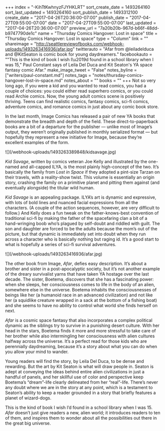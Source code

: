 +++
index = "-KihTtKwhnyzFJYHKLRT"
sort_create_date = 1493264160
sort_last_updated = 1493264160
sort_publish_date = 1493312100
create_date = "2017-04-26T20:36:00-07:00"
publish_date = "2017-04-27T09:55:00-07:00"
date = "2017-04-27T09:55:00-07:00"
last_updated = "2017-04-26T20:36:00-07:00"
preview_url = "7a20b20b-967d-b66f-48dd-b9747790de1c"
name = "Thursday Comics Hangover: Lost in space"
title = "Thursday Comics Hangover: Lost in space"
type = "Column"
link = ""
shareimage = "http://seattlereviewofbooks.com/webhook-uploads/1493263416936/afar.jpg"
twitterauto = "Afar from @leiladelduca and @KitSeaton is comic book for young daydreamers."
facebookauto = "\"This is the kind of book I wish I\u2019d found in a school library when I was 15,\" Paul Constant says of Leila Del Duca and Kit Seaton's YA space fantasy comic Afar."
make_image_tweet = "False"
notes_byline = ["writers/paul-constant.md"]
notes_tags = "notes/thursday-comics-hangover-lost-in-space.md"
notes_about = ""
books = ""
+++
Not so very long ago, if you were a kid and you wanted to read comics, you had a couple of choices: you could either read superhero comics, or you could read Archie comics. Now, the young adult comics scene is positively thriving. Teens can find realistic comics, fantasy comics, sci-fi comics, adventure comics, and romance comics in just about any comic book store.

In the last month, Image Comics has released a pair of new YA books that demonstrate the breadth and depth of the field. These direct-to-paperback books are a bit of a departure for the publisher — unlike most of Image’s output, they weren’t originally published in monthly serialized format —  but hopefully they represent a new initiative for Image, because they’re excellent examples of the form.

<p class="image-left">![](/webhook-uploads/1493263389848/kidsavage.jpg)</p>

*Kid Savage*, written by comics veteran Joe Kelly and illustrated by the one-named and all-capped ILYA, is the most plainly high-concept of the two. It’s basically the family from *Lost in Space* if they adopted a pint-size Tarzan on their travels, with a reality-show twist. This volume is essentially an origin story, crashing the family on a primitive planet and pitting them against (and eventually alongside) the titular wild human. 

*Kid Savage* is an appealing package. ILYA’s art is dynamic and expressive, with lots of bold lines and nuanced facial expressions from all the characters. (A couple of the action sequences, however, are very difficult to follow.) And Kelly does a fun tweak on the father-knows-best convention of traditional sci-fi by making the father of the spacefaring clan a bit of a hand-wringing boob who’s plagued by self-doubt and riddled with guilt. The son and daughter are forced to be the adults because the mom’s out of the picture, but that dynamic is immediately set into doubt when they run across a character who is basically nothing but raging id. It’s a good start to what is hopefully a series of sci-fi survival adventures.

<p class="image-left">![](/webhook-uploads/1493263416936/afar.jpg)</p>

The other book from Image, *Afar*, defies easy description. It’s about a brother and sister in a post-apocalyptic society, but it’s not another example of the dreary survivalist yarns that have taken YA hostage over the last decade. The sister, Boetema, discovers that she has a fascinating power: when she sleeps, her consciousness comes to life in the body of an alien, somewhere else in the universe. Boetema inhabits the consciousnesses of beings like her (a humanoid race in an advanced civilization) and not like her (a squidlike creature wrapped in a sack at the bottom of a fishing boat) and she seems to have no ability to control what world she finds herself on next.

*Afar* is a cosmic space fantasy that also incorporates a complex political dynamic as the siblings try to survive in a punishing desert culture. With her head in the stars, Boetema finds it more and more stressful to take care of her brother while also intermingling her consciousness with alien cultures halfway across the universe. It’s a perfect read for those kids who are perennially daydreaming, because it’s a story about what you can do when you allow your mind to wander.

Young readers will find the story, by Leila Del Duca, to be dense and rewarding. But the art by Kit Seaton is what will draw people in. Seaton is adept at conveying the ideas behind entire alien civilizations in just a handful of panels, and her skillful use of color and perspective keep Boetema’s “dream”-life clearly delineated from her “real”-life. There’s never any doubt where we are in the story at any point, which is a testament to Seaton’s ability to keep a reader grounded in a story that briefly features a planet of wizard-dogs. 

This is the kind of book I wish I’d found in a school library when I was 15. *Afar* doesn’t just give readers a new, alien world; it introduces readers to ten of them, and inspires them to wonder about all the possibilities out there in the great big universe.